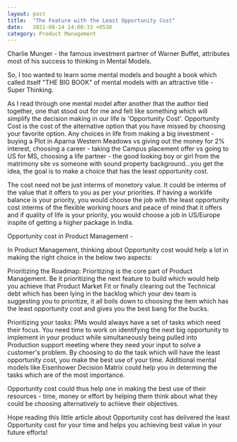```yaml
---
layout: post
title:  "The Feature with the Least Opportunity Cost"
date:   2021-08-14 14:00:33 +0530
category: Product Management
---
```

Charlie Munger - the famous investment partner of Warner Buffet, attributes most of his success to thinking in Mental Models.

So, I too wanted to learn some mental models and bought a book which called itself "THE BIG BOOK" of mental models with an attractive title - Super Thinking.

As I read through one mental model after another that the author tied together, one that stood out for me and felt like something which will simplify the decision making in our life is 'Opportunity Cost'. Opportunity Cost is the cost of the alternative option that you have missed by choosing your favorite option. Any choices in life from making a big investment - buying a Plot in Aparna Western Meadows vs giving out the money for 2% interest, choosing a career - taking the Campus placement offer vs going to US for MS, choosing a life partner - the good looking boy or girl from the matrimony site vs someone with sound property background...you get the idea, the goal is to make a choice that has the least opportunity cost. 

The cost need not be just interms of monetory value. It could be interms of the value that it offers to you as per your priorities. If having a worklife balance is your priority, you would choose the job with the least opportunity cost interms of the flexible working hours and peace of mind that it offers and if quality of life is your priority, you would choose a job in US/Europe inspite of getting a higher package in India.

Opportunity cost in Product Management -

In Product Management, thinking about Opportunity cost would help a lot in making the right choice in the below two aspects:

Prioritizing the Roadmap: Prioritizing is the core part of Product Management. Be it prioritizing the next feature to build which would help you achieve that Product Market Fit or finally clearing out the Technical debt which has been lying in the backlog which your dev team is suggesting you to prioritize, it all boils down to choosing the item which has the least opportunity cost and gives you the best bang for the bucks.

Prioritizing your tasks: PMs would always have a set of tasks which need their focus. You need time to work on identifying the next big opportunity to implement in your product while simultaneously being pulled into Production support meeting where they need your input to solve a customer's problem. By choosing to do the task which will have the least opportunity cost, you make the best use of your time. Additional mental models like Eisenhower Decision Matrix could help you in determing the tasks which are of the most importance.

Opportunity cost could thus help one in making the best use of their resources - time, money or effort by helping them think about what they could be choosing alternatively to achieve their objectives. 

Hope reading this little article about Opportunity cost has delivered the least Opportunity cost for your time and helps you achieving best value in your future efforts!

